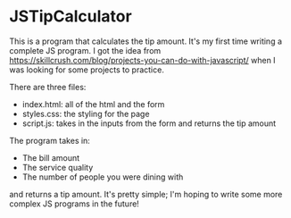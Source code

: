 # JSTipCalculator

This is a program that calculates the tip amount. It's my first time writing a complete JS program. I got the idea from https://skillcrush.com/blog/projects-you-can-do-with-javascript/ when I was looking for some projects to practice.

There are three files:
 - index.html: all of the html and the form
 - styles.css: the styling for the page
 - script.js: takes in the inputs from the form and returns the tip amount
 
 The program takes in:
 - The bill amount
 - The service quality
 - The number of people you were dining with 
 
 and returns a tip amount. It's pretty simple; I'm hoping to write some more complex JS programs in the future!
